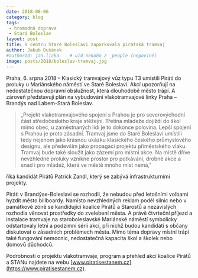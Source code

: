 ```yaml
---
date: 2018-08-06
category: blog
tags:
 - hromadná doprava
 - Stará Boleslav
layout: post
title: V centru Staré Boleslavi zaparkovala pirátská tramvaj
author: Jakub Dušánek
#authorId: jan.licka    # uid nekoho z _people (nepoviné)
image: posts/2018/boleslav-tramvaj.jpg
---
```


Praha, 6. srpna 2018 – Klasický tramvajový vůz typu T3 umístili Piráti do proluky u Mariánského náměstí ve Staré Boleslavi. Akcí upozorňují na nedostatečnou dopravní obslužnost, která dlouhodobě město trápí. A zároveň představují plán na vybudování vlakotramvajové linky Praha – Brandýs nad Labem-Stará Boleslav. 

> „Projekt vlakotramvajového spojení s Prahou je pro severovýchodní část středočeského kraje stěžejní. Třetina mládeže dojíždí do škol mimo obec, u zaměstnaných lidí je to dokonce polovina. Lepší spojení s Prahou je proto zásadní. Tramvaj jsme do Staré Boleslavi umístili tedy nejenom jako krásnou ukázku klasického českého průmyslového designu, ale především jako propagaci projektu příměstského vlaku. Tramvaj bude také sloužit jako zázemí pro místní akce. Na místě dříve nevzhledné proluky vznikne prostor pro potkávání, drobné akce a snad i pro mládež, která ve městě mnoho míst nemá," 

říká kandidát Pirátů Patrick Zandl, který se zabývá infrastrukturními projekty.  

Piráti v Brandýse-Boleslavi se rozhodli, že nebudou před letošními volbami hyzdit město billboardy. Namísto nevzhledných reklam podél silnic nebo v památkové zóně se kandidující koalice Pirátů a Starostů a nezávislých rozhodla věnovat prostředky do zvelebení města. A právě čtvrteční příjezd a instalace tramvaje na staroboleslavské Mariánské náměstí symbolicky odstartovaly letní a podzimní sérii akcí, při nichž budou kandidáti s občany diskutovat o zásadních problémech města. Mimo téma dopravy místní trápí také fungování nemocnic, nedostatečná kapacita škol a školek nebo domovů důchodců. 

Podrobnosti o projektu vlakotramvaje, program a přehled akcí koalice Pirátů a STANu najdete na webu [www.piratisestanem.cz](https://www.piratisestanem.cz).  

